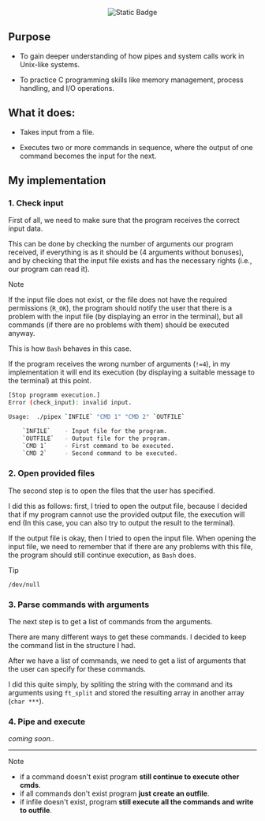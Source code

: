 <p align="center">
	<img alt="Static Badge" src="https://img.shields.io/badge/42_Berlin-pipex-purple">
</p>

## Purpose

- To gain deeper understanding of how pipes and system calls work in Unix-like systems.

- To practice C programming skills like memory management, process handling, and I/O operations.


## What it does:

- Takes input from a file.

- Executes two or more commands in sequence, where the output of one command becomes the input for the next.

## My implementation

### 1. Check input

First of all, we need to make sure that the program receives the correct input data.

This can be done by checking the number of arguments our program received, if everything is as it should be (4 arguments without bonuses), and by checking that the input file exists and has the necessary rights (i.e., our program can read it).

> [!NOTE]
> If the input file does not exist, or the file does not have the 
> required permissions (`R_OK`), the program should notify the user that there is a problem with 
> the input file (by displaying an error in the terminal), but all commands (if 
> there are no problems with them) should be executed anyway.
>
> This is how `Bash` behaves in this case.

If the program receives the wrong number of arguments (`!=4`), in my implementation it 
will end its execution (by displaying a suitable message to the terminal) at this point.

```bash
[Stop programm execution.]
Error (check_input): invalid input.

Usage:	./pipex `INFILE` "CMD 1" "CMD 2" `OUTFILE`

	`INFILE`	- Input file for the program.
	`OUTFILE`	- Output file for the program.
	`CMD 1`		- First command to be executed.
	`CMD 2`		- Second command to be executed.
```

### 2. Open provided files

The second step is to open the files that the user has specified.

I did this as follows: first, I tried to open the output file, because I decided that 
if my program cannot use the provided output file, the execution will end
(In this case, you can also try to output the result to the terminal).

If the output file is okay, then I tried to open the input file. When opening the input 
file, we need to remember that if there are any problems with this file, the program 
should still continue execution, as `Bash` does.

> [!TIP]
> `/dev/null`

### 3. Parse commands with arguments

The next step is to get a list of commands from the arguments.

There are many different ways to get these commands. I decided to keep the command list 
in the structure I had.

After we have a list of commands, we need to get a list of arguments that the user can 
specify for these commands.

I did this quite simply, by spliting the string with the command and its arguments 
using `ft_split` and stored the resulting array in another array (`char ***`).

### 4. Pipe and execute

_coming soon.._


---
> [!NOTE]
> - if a command doesn't exist program **still continue to execute other cmds**.
> - if all commands don't exist program **just create an outfile**.
> - if infile doesn't exist, program **still execute all the commands and write to outfile**.